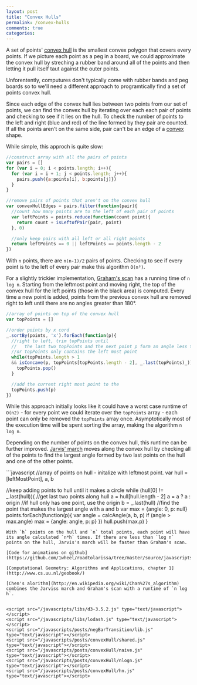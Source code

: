 ```yaml
---
layout: post
title: "Convex Hulls"
permalink: /convex-hulls
comments: true
categories: 
---
```


<link rel="stylesheet" type="text/css" href="/javascripts/posts/convexHull/style.css">

A set of points' [convex hull](http://www.cs.uu.nl/geobook/introduction.pdf) is the smallest convex polygon that covers every points. If we picture each point as a peg in a board, we could approximate the convex hull by streching a rubber band around all of the points and then letting it pull itself taut against the outer points.

Unforentently, computures don't typically come with rubber bands and peg boards so to we'll need a different approach to programtically find a set of points convex hull.

Since each edge of the convex hull lies between two points from our set of points, we can find the convex hull by iterating over each each pair of points and checking to see if it lies on the hull. To check the number of points to the left and right (blue and red) of the line formed by they pair are counted. If all the points aren't on the same side, pair can't be an edge of a [convex](http://mathworld.wolfram.com/Convex.html) shape. 

<div id='naive' style='width: 100%'></div>

While simple, this approch is quite slow:

```javascript
//construct array with all the pairs of points
var pairs = []
for (var i = 0; i < points.length; i++){
  for (var i = i + 1; j < points.length; j++){
    pairs.push({a:points[i], b:points[j]})
  }
}

//remove pairs of points that aren't on the convex hull
var convexHullEdges = pairs.filter(function(pair){
  //count how many points are to the left of each pair of points
  var leftPoints = points.reduce(function(count point){
    return count + isLeftofPair(pair, point)
  }, 0)

  //only keep pairs with all left or all right points
  return leftPoints == 0 || leftPoints == points.length - 2
})
```

With `n` points, there are  `n(n-1)/2` pairs of points. Checking to see if every point is to the left of every pair make this algorithm `O(n³)`.

For a slightly trickier implementation, [Graham's scan](http://en.wikipedia.org/wiki/Graham_scan) has a running time of `n log n`. Starting from the leftmost point and moving right, the top of the convex hull for the left points (those in the black area) is computed. Every time a new point is added, points from the previous convex hull are removed right to left until there are no angles greater than 180°.

<div id='nlogn' style='width: 100%'></div>

```javascript
//array of points on top of the convex hull
var topPoints = []

//order points by x cord
_.sortBy(points, 'x').forEach(function(p){
  //right to left, trim topPoints until
  //   the last two topPoints and the next point p form an angle less than 180°
  //or topPoints only contains the left most point
  while(topPoints.length > 1
  && isConcave(p, topPoints[topPoints.length - 2], _.last(topPoints)_)){
    topPoints.pop()
  }

  //add the current right most point to the 
  topPoints.push(p)
})
```
While this approach initially looks like it could have a worst case runtime of `O(n2)` - for every point we could iterate over the `topPoints` array - each point can only be removed the `topPoints` array once. Asymptotically most of the execution time will be spent sorting the array, making the algorithm `n log n`.

Depending on the number of points on the convex hull, this runtime can be  further improved.
[Jarvis' march](http://en.wikipedia.org/wiki/Gift_wrapping_algorithm) moves along the convex hull by checking all of the points to find the largest angle formed by two last points on the hull and one of the other points.
<div id='hn' style='width: 100%'></div>
```javascript
//array of points on hull - initalize with leftmost point. 
var hull = [leftMostPoint], a, b

//keep adding points to hull until it makes a circle
while (hull[0] != _.last(hull)){
  //get last two points along hull
  a = hull[hull.length - 2]
  a = a ? a : origin //if hull only has one point, use the origin
  b = _.last(hull)
  //find the point that makes the largest angle with a and b
  var max = {angle: 0, p: null}
  points.forEach(function(p){
    var angle = calcAngle(a, b, p)
    if (angle > max.angle) max = {angle: angle, p: p}
  })
  hull.push(max.p)
}
```
With `h` points on the hull and `n` total points, each point will have its angle calculated `n*h` times. If there are less than `log n` points on the hull, Jarvis's march will be faster than Graham's scan.  

[Code for animations on github](https://github.com/1wheel/roadtolarissa/tree/master/source/javascripts/posts/convexHull)

[Computational Geometry: Algorithms and Applications, chapter 1](http://www.cs.uu.nl/geobook/)

[Chen's alorithm](http://en.wikipedia.org/wiki/Chan%27s_algorithm) combines the Jarviss march and Graham's scan with a runtime of `n log h`.  


<script src="/javascripts/libs/d3-3.5.2.js" type="text/javascript"></script>
<script src="/javascripts/libs/lodash.js" type="text/javascript"></script>
<script src="/javascripts/posts/negBarTransition/lib.js" type="text/javascript"></script>
<script src="/javascripts/posts/convexHull/shared.js" type="text/javascript"></script>
<script src="/javascripts/posts/convexHull/naive.js" type="text/javascript"></script>
<script src="/javascripts/posts/convexHull/nlogn.js" type="text/javascript"></script>
<script src="/javascripts/posts/convexHull/hn.js" type="text/javascript"></script>
